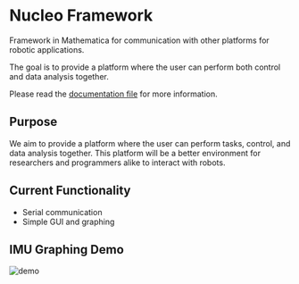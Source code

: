 # Nucleo Framework
Framework in Mathematica for communication with other platforms for robotic applications.

The goal is to provide a platform where the user can perform both control and data analysis together.

Please read the [documentation file](https://github.com/Anthuang/NucleoFramework/blob/master/SerialDocumentation.pdf) for more information.

## Purpose
We aim to provide a platform where the user can perform tasks, control, and data analysis together. This platform will be a better environment for researchers and programmers alike to interact with robots.

## Current Functionality
* Serial communication
* Simple GUI and graphing

## IMU Graphing Demo
![demo](https://github.com/Anthuang/NucleoFramework/blob/master/imudemo.gif)
